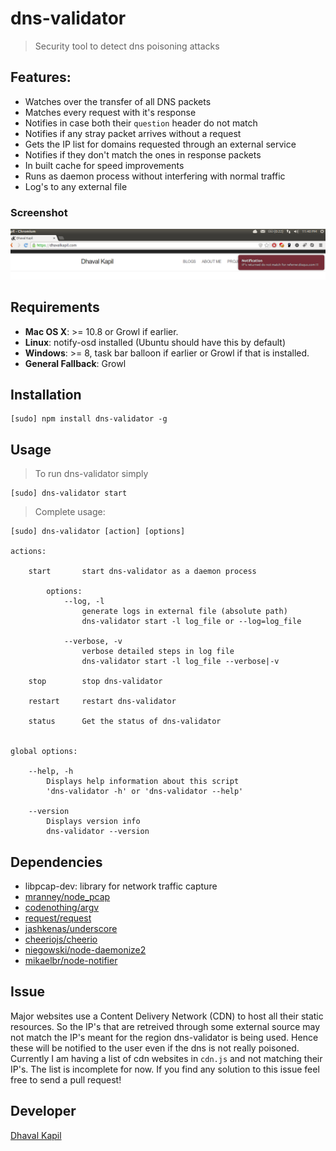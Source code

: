 # dns-validator

> Security tool to detect dns poisoning attacks

## Features:

 - Watches over the transfer of all DNS packets
 - Matches every request with it's response
 - Notifies in case both their `question` header do not match
 - Notifies if any stray packet arrives without a request
 - Gets the IP list for domains requested through an external service
 - Notifies if they don't match the ones in response packets
 - In built cache for speed improvements
 - Runs as daemon process without interfering with normal traffic
 - Log's to any external file

 ### Screenshot

![Screenshot](docs/screenshot.png)

## Requirements
- **Mac OS X**: >= 10.8 or Growl if earlier.
- **Linux**: notify-osd installed (Ubuntu should have this by default)
- **Windows**: >= 8, task bar balloon if earlier or Growl if that is installed.
- **General Fallback**: Growl

## Installation

```
[sudo] npm install dns-validator -g
```

## Usage

> To run dns-validator simply

```
[sudo] dns-validator start
```

> Complete usage:

```
[sudo] dns-validator [action] [options]

actions:

	start		start dns-validator as a daemon process

		options:
			--log, -l
				generate logs in external file (absolute path)
				dns-validator start -l log_file or --log=log_file

			--verbose, -v
				verbose detailed steps in log file
				dns-validator start -l log_file --verbose|-v

	stop		stop dns-validator

	restart		restart dns-validator

	status		Get the status of dns-validator


global options:

	--help, -h
		Displays help information about this script
		'dns-validator -h' or 'dns-validator --help'

	--version
		Displays version info
		dns-validator --version
```

## Dependencies

- libpcap-dev: library for network traffic capture
- [mranney/node_pcap](https://github.com/mranney/node_pcap)
- [codenothing/argv](https://github.com/codenothing/argv)
- [request/request](https://github.com/request/request)
- [jashkenas/underscore](https://github.com/jashkenas/underscore)
- [cheeriojs/cheerio](https://github.com/cheeriojs/cheerio)
- [niegowski/node-daemonize2](https://github.com/niegowski/node-daemonize2)
- [mikaelbr/node-notifier](https://github.com/mikaelbr/node-notifier)

## Issue

Major websites use a Content Delivery Network (CDN) to host all their static resources. So the IP's that are retreived through some external source may not match the IP's meant for the region dns-validator is being used. Hence these will be notified to the user even if the dns is not really poisoned. Currently I am having a list of cdn websites in `cdn.js` and not matching their IP's. The list is incomplete for now. If you find any solution to this issue feel free to send a pull request!

## Developer

[Dhaval Kapil](https://dhavalkapil.com/)